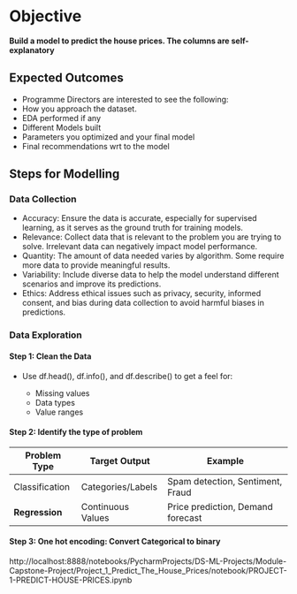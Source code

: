 # Objective

**Build a model to predict the house prices. The columns are self-explanatory**

## Expected Outcomes
- Programme Directors are interested to see the following:
- How you approach the dataset.
- EDA performed if any
- Different Models built
- Parameters you optimized and your final model
- Final recommendations wrt to the model

## Steps for Modelling

### Data Collection

- Accuracy: Ensure the data is accurate, especially for supervised learning, as it serves as the ground truth for training models.
- Relevance: Collect data that is relevant to the problem you are trying to solve. Irrelevant data can negatively impact model performance.
- Quantity: The amount of data needed varies by algorithm. Some require more data to provide meaningful results.
- Variability: Include diverse data to help the model understand different scenarios and improve its predictions.
- Ethics: Address ethical issues such as privacy, security, informed consent, and bias during data collection to avoid harmful biases in predictions.

### Data Exploration


#### Step 1: Clean the Data

 - Use df.head(), df.info(), and df.describe() to get a feel for:

    - Missing values 
    - Data types 
    - Value ranges

#### Step 2: Identify the type of problem

| Problem Type   | Target Output     | Example                           |
|----------------| ----------------- | --------------------------------- |
| Classification | Categories/Labels | Spam detection, Sentiment, Fraud  |
| **Regression** | Continuous Values | Price prediction, Demand forecast |

#### Step 3: One hot encoding: Convert Categorical to binary

http://localhost:8888/notebooks/PycharmProjects/DS-ML-Projects/Module-Capstone-Project/Project_1_Predict_The_House_Prices/notebook/PROJECT-1-PREDICT-HOUSE-PRICES.ipynb